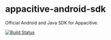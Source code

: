 appacitive-android-sdk
======================

Official Android and Java SDK for Appacitive.

[![Build Status](https://travis-ci.org/appacitive/appacitive-android-sdk.png?branch=master)](https://travis-ci.org/appacitive/appacitive-android-sdk)
